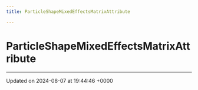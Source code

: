 ```yaml
---
title: ParticleShapeMixedEffectsMatrixAttribute

---
```


# ParticleShapeMixedEffectsMatrixAttribute





-------------------------------

Updated on 2024-08-07 at 19:44:46 +0000